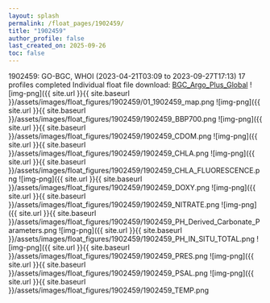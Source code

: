 ```yaml
---
layout: splash
permalink: /float_pages/1902459/
title: "1902459"
author_profile: false
last_created_on: 2025-09-26
toc: false
---
```

 
1902459: GO-BGC, WHOI (2023-04-21T03:09 to 2023-09-27T17:13)
17 profiles completed
Individual float file download: [BGC_Argo_Plus_Global](https://ftp.soest.hawaii.edu/bgc_argo_plus/Individual_Floats/outliers_removed/1902459_Sprof_processed.nc)
![img-png]({{ site.url }}{{ site.baseurl }}/assets/images/float_figures/1902459/01_1902459_map.png
![img-png]({{ site.url }}{{ site.baseurl }}/assets/images/float_figures/1902459/1902459_BBP700.png
![img-png]({{ site.url }}{{ site.baseurl }}/assets/images/float_figures/1902459/1902459_CDOM.png
![img-png]({{ site.url }}{{ site.baseurl }}/assets/images/float_figures/1902459/1902459_CHLA.png
![img-png]({{ site.url }}{{ site.baseurl }}/assets/images/float_figures/1902459/1902459_CHLA_FLUORESCENCE.png
![img-png]({{ site.url }}{{ site.baseurl }}/assets/images/float_figures/1902459/1902459_DOXY.png
![img-png]({{ site.url }}{{ site.baseurl }}/assets/images/float_figures/1902459/1902459_NITRATE.png
![img-png]({{ site.url }}{{ site.baseurl }}/assets/images/float_figures/1902459/1902459_PH_Derived_Carbonate_Parameters.png
![img-png]({{ site.url }}{{ site.baseurl }}/assets/images/float_figures/1902459/1902459_PH_IN_SITU_TOTAL.png
![img-png]({{ site.url }}{{ site.baseurl }}/assets/images/float_figures/1902459/1902459_PRES.png
![img-png]({{ site.url }}{{ site.baseurl }}/assets/images/float_figures/1902459/1902459_PSAL.png
![img-png]({{ site.url }}{{ site.baseurl }}/assets/images/float_figures/1902459/1902459_TEMP.png
